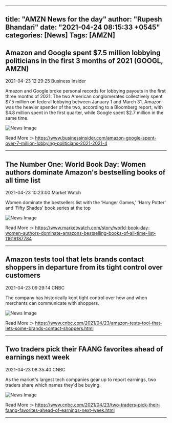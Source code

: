 
---
title: "AMZN News for the day"
author: "Rupesh Bhandari"
date: "2021-04-24 08:15:33 +0545"
categories: [News]
Tags: [AMZN]
---

## Amazon and Google spent $7.5 million lobbying politicians in the first 3 months of 2021 (GOOGL, AMZN)

2021-04-23 12:29:25 Business Insider

Amazon and Google broke personal records for lobbying payouts in the first three months of 2021: The two American conglomerates collectively spent $7.5 million on federal lobbying between January 1 and March 31. Amazon was the heavier spender of the two, according to a Bloomberg report, with $4.8 million spent in the first quarter, while Google spent $2.7 million in the same time.

![News Image](https://cdn.snapi.dev/images/v1/a/m/amazon-and-google-spent-75-million-lobbying-politicians-in-the-first-3-months-of-2021-782513.jpg)

Read More :> <https://www.businessinsider.com/amazon-google-spent-over-7-million-lobbying-politicians-2021-2021-4>

---
        
## The Number One: World Book Day: Women authors dominate Amazon's bestselling books of all time list

2021-04-23 10:23:00 Market Watch

Women dominate the bestsellers list with the ‘Hunger Games,' ‘Harry Potter' and ‘Fifty Shades' book series at the top

![News Image](https://cdn.snapi.dev/images/v1/i/e/im-329133width620size14382022471910112-782183.jpg)

Read More :> <https://www.marketwatch.com/story/world-book-day-women-authors-dominate-amazons-bestselling-books-of-all-time-list-11619187784>

---
        
## Amazon tests tool that lets brands contact shoppers in departure from its tight control over customers

2021-04-23 09:29:14 CNBC

The company has historically kept tight control over how and when merchants can communicate with shoppers.

![News Image](https://cdn.snapi.dev/images/v1/j/w/105885814-1556735385862rtx6tyk4-782005.jpg)

Read More :> <https://www.cnbc.com/2021/04/23/amazon-tests-tool-that-lets-some-brands-contact-shoppers.html>

---
        
## Two traders pick their FAANG favorites ahead of earnings next week

2021-04-23 08:35:40 CNBC

As the market's largest tech companies gear up to report earnings, two traders share which names they'd be buying.

![News Image](https://cdn.snapi.dev/images/v1/1/0/106870472-1618858460966-logo-781887.jpg)

Read More :> <https://www.cnbc.com/2021/04/23/two-traders-pick-their-faang-favorites-ahead-of-earnings-next-week.html>

---
        